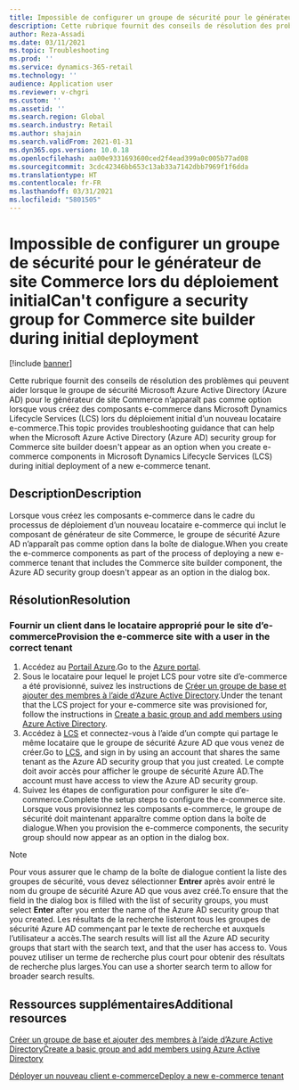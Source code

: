 ```yaml
---
title: Impossible de configurer un groupe de sécurité pour le générateur de site Commerce lors du déploiement initial
description: Cette rubrique fournit des conseils de résolution des problèmes qui peuvent aider lorsque le groupe de sécurité Microsoft Azure Active Directory (Azure AD) pour le générateur de site Commerce n’apparaît pas comme option lorsque vous créez des composants e-commerce dans Microsoft Dynamics Lifecycle Services (LCS) lors du déploiement initial d’un nouveau locataire e-commerce.
author: Reza-Assadi
ms.date: 03/11/2021
ms.topic: Troubleshooting
ms.prod: ''
ms.service: dynamics-365-retail
ms.technology: ''
audience: Application user
ms.reviewer: v-chgri
ms.custom: ''
ms.assetid: ''
ms.search.region: Global
ms.search.industry: Retail
ms.author: shajain
ms.search.validFrom: 2021-01-31
ms.dyn365.ops.version: 10.0.18
ms.openlocfilehash: aa00e9331693600ced2f4ead399a0c005b77ad08
ms.sourcegitcommit: 3cdc42346bb653c13ab33a7142dbb7969f1f6dda
ms.translationtype: HT
ms.contentlocale: fr-FR
ms.lasthandoff: 03/31/2021
ms.locfileid: "5801505"
---
```

# <a name="cant-configure-a-security-group-for-commerce-site-builder-during-initial-deployment"></a><span data-ttu-id="d64ac-103">Impossible de configurer un groupe de sécurité pour le générateur de site Commerce lors du déploiement initial</span><span class="sxs-lookup"><span data-stu-id="d64ac-103">Can't configure a security group for Commerce site builder during initial deployment</span></span>

[!include [banner](../../includes/banner.md)]

<span data-ttu-id="d64ac-104">Cette rubrique fournit des conseils de résolution des problèmes qui peuvent aider lorsque le groupe de sécurité Microsoft Azure Active Directory (Azure AD) pour le générateur de site Commerce n’apparaît pas comme option lorsque vous créez des composants e-commerce dans Microsoft Dynamics Lifecycle Services (LCS) lors du déploiement initial d’un nouveau locataire e-commerce.</span><span class="sxs-lookup"><span data-stu-id="d64ac-104">This topic provides troubleshooting guidance that can help when the Microsoft Azure Active Directory (Azure AD) security group for Commerce site builder doesn't appear as an option when you create e-commerce components in Microsoft Dynamics Lifecycle Services (LCS) during initial deployment of a new e-commerce tenant.</span></span>

## <a name="description"></a><span data-ttu-id="d64ac-105">Description</span><span class="sxs-lookup"><span data-stu-id="d64ac-105">Description</span></span>

<span data-ttu-id="d64ac-106">Lorsque vous créez les composants e-commerce dans le cadre du processus de déploiement d’un nouveau locataire e-commerce qui inclut le composant de générateur de site Commerce, le groupe de sécurité Azure AD n’apparaît pas comme option dans la boîte de dialogue.</span><span class="sxs-lookup"><span data-stu-id="d64ac-106">When you create the e-commerce components as part of the process of deploying a new e-commerce tenant that includes the Commerce site builder component, the Azure AD security group doesn't appear as an option in the dialog box.</span></span>

## <a name="resolution"></a><span data-ttu-id="d64ac-107">Résolution</span><span class="sxs-lookup"><span data-stu-id="d64ac-107">Resolution</span></span>

### <a name="provision-the-e-commerce-site-with-a-user-in-the-correct-tenant"></a><span data-ttu-id="d64ac-108">Fournir un client dans le locataire approprié pour le site d’e-commerce</span><span class="sxs-lookup"><span data-stu-id="d64ac-108">Provision the e-commerce site with a user in the correct tenant</span></span>

1. <span data-ttu-id="d64ac-109">Accédez au [Portail Azure](https://portal.azure.com/).</span><span class="sxs-lookup"><span data-stu-id="d64ac-109">Go to the [Azure portal](https://portal.azure.com/).</span></span>
1. <span data-ttu-id="d64ac-110">Sous le locataire pour lequel le projet LCS pour votre site d’e-commerce a été provisionné, suivez les instructions de [Créer un groupe de base et ajouter des membres à l’aide d’Azure Active Directory](https://docs.microsoft.com/azure/active-directory/fundamentals/active-directory-groups-create-azure-portal).</span><span class="sxs-lookup"><span data-stu-id="d64ac-110">Under the tenant that the LCS project for your e-commerce site was provisioned for, follow the instructions in [Create a basic group and add members using Azure Active Directory](https://docs.microsoft.com/azure/active-directory/fundamentals/active-directory-groups-create-azure-portal).</span></span>
1. <span data-ttu-id="d64ac-111">Accédez à [LCS](https://lcs.dynamics.com/) et connectez-vous à l’aide d’un compte qui partage le même locataire que le groupe de sécurité Azure AD que vous venez de créer.</span><span class="sxs-lookup"><span data-stu-id="d64ac-111">Go to [LCS](https://lcs.dynamics.com/), and sign in by using an account that shares the same tenant as the Azure AD security group that you just created.</span></span> <span data-ttu-id="d64ac-112">Le compte doit avoir accès pour afficher le groupe de sécurité Azure AD.</span><span class="sxs-lookup"><span data-stu-id="d64ac-112">The account must have access to view the Azure AD security group.</span></span>
1. <span data-ttu-id="d64ac-113">Suivez les étapes de configuration pour configurer le site d’e-commerce.</span><span class="sxs-lookup"><span data-stu-id="d64ac-113">Complete the setup steps to configure the e-commerce site.</span></span> <span data-ttu-id="d64ac-114">Lorsque vous provisionnez les composants e-commerce, le groupe de sécurité doit maintenant apparaître comme option dans la boîte de dialogue.</span><span class="sxs-lookup"><span data-stu-id="d64ac-114">When you provision the e-commerce components, the security group should now appear as an option in the dialog box.</span></span>

> [!NOTE]
> <span data-ttu-id="d64ac-115">Pour vous assurer que le champ de la boîte de dialogue contient la liste des groupes de sécurité, vous devez sélectionner **Entrer** après avoir entré le nom du groupe de sécurité Azure AD que vous avez créé.</span><span class="sxs-lookup"><span data-stu-id="d64ac-115">To ensure that the field in the dialog box is filled with the list of security groups, you must select **Enter** after you enter the name of the Azure AD security group that you created.</span></span> <span data-ttu-id="d64ac-116">Les résultats de la recherche listeront tous les groupes de sécurité Azure AD commençant par le texte de recherche et auxquels l’utilisateur a accès.</span><span class="sxs-lookup"><span data-stu-id="d64ac-116">The search results will list all the Azure AD security groups that start with the search text, and that the user has access to.</span></span> <span data-ttu-id="d64ac-117">Vous pouvez utiliser un terme de recherche plus court pour obtenir des résultats de recherche plus larges.</span><span class="sxs-lookup"><span data-stu-id="d64ac-117">You can use a shorter search term to allow for broader search results.</span></span>

## <a name="additional-resources"></a><span data-ttu-id="d64ac-118">Ressources supplémentaires</span><span class="sxs-lookup"><span data-stu-id="d64ac-118">Additional resources</span></span>

[<span data-ttu-id="d64ac-119">Créer un groupe de base et ajouter des membres à l’aide d’Azure Active Directory</span><span class="sxs-lookup"><span data-stu-id="d64ac-119">Create a basic group and add members using Azure Active Directory</span></span>](https://docs.microsoft.com/azure/active-directory/fundamentals/active-directory-groups-create-azure-portal)

[<span data-ttu-id="d64ac-120">Déployer un nouveau client e-commerce</span><span class="sxs-lookup"><span data-stu-id="d64ac-120">Deploy a new e-commerce tenant</span></span>](../deploy-ecommerce-site.md)
